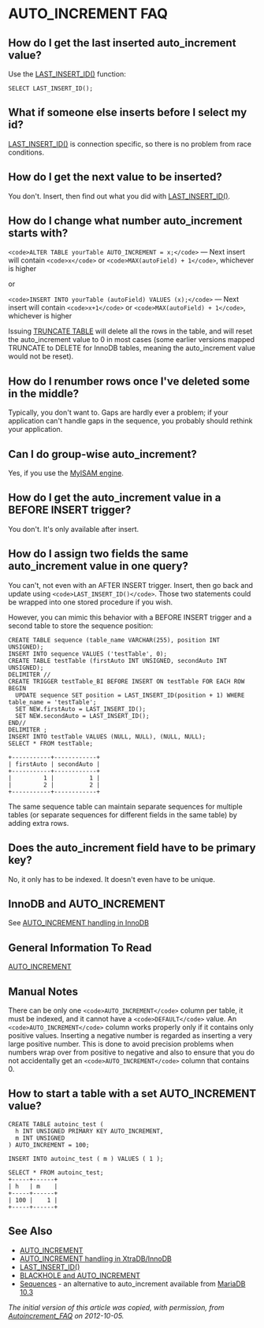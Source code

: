 
# AUTO_INCREMENT FAQ


## How do I get the last inserted auto_increment value?


Use the [LAST_INSERT_ID()](../sql-statements-and-structure/sql-statements/built-in-functions/secondary-functions/information-functions/last_insert_id.md) function:


```
SELECT LAST_INSERT_ID();
```

## What if someone else inserts before I select my id?


[LAST_INSERT_ID()](../sql-statements-and-structure/sql-statements/built-in-functions/secondary-functions/information-functions/last_insert_id.md) is connection specific, so there is no problem from race conditions.


## How do I get the next value to be inserted?


You don't. Insert, then find out what you did with [LAST_INSERT_ID()](../sql-statements-and-structure/sql-statements/built-in-functions/secondary-functions/information-functions/last_insert_id.md).


## How do I change what number auto_increment starts with?


`<code>ALTER TABLE yourTable AUTO_INCREMENT = x;</code>` — Next insert will contain `<code>x</code>` or `<code>MAX(autoField) + 1</code>`, whichever is higher


or


`<code>INSERT INTO yourTable (autoField) VALUES (x);</code>` —
Next insert will contain `<code>x+1</code>` or `<code>MAX(autoField) + 1</code>`, whichever is higher


Issuing [TRUNCATE TABLE](../sql-statements-and-structure/sql-statements/table-statements/truncate-table.md) will delete all the rows in the table, and will reset
the auto_increment value to 0 in most cases (some earlier versions mapped
TRUNCATE to DELETE for InnoDB tables, meaning the auto_increment value would
not be reset).


## How do I renumber rows once I've deleted some in the middle?


Typically, you don't want to. Gaps are hardly ever a problem; if your
application can't handle gaps in the sequence, you probably should rethink your
application.


## Can I do group-wise auto_increment?


Yes, if you use the [MyISAM engine](../storage-engines/myisam-storage-engine/myisam-system-variables.md).


## How do I get the auto_increment value in a BEFORE INSERT trigger?


You don't. It's only available after insert.


## How do I assign two fields the same auto_increment value in one query?


You can't, not even with an AFTER INSERT trigger. Insert, then go back and
update using `<code>LAST_INSERT_ID()</code>`. Those two statements could be
wrapped into one stored procedure if you wish.


However, you can mimic this behavior with a BEFORE INSERT trigger and a second
table to store the sequence position:


```
CREATE TABLE sequence (table_name VARCHAR(255), position INT UNSIGNED);
INSERT INTO sequence VALUES ('testTable', 0);
CREATE TABLE testTable (firstAuto INT UNSIGNED, secondAuto INT UNSIGNED);
DELIMITER //
CREATE TRIGGER testTable_BI BEFORE INSERT ON testTable FOR EACH ROW BEGIN
  UPDATE sequence SET position = LAST_INSERT_ID(position + 1) WHERE table_name = 'testTable';
  SET NEW.firstAuto = LAST_INSERT_ID();
  SET NEW.secondAuto = LAST_INSERT_ID();
END//
DELIMITER ;
INSERT INTO testTable VALUES (NULL, NULL), (NULL, NULL);
SELECT * FROM testTable;

+-----------+------------+
| firstAuto | secondAuto |
+-----------+------------+
|         1 |          1 |
|         2 |          2 |
+-----------+------------+
```

The same sequence table can maintain separate sequences for multiple tables (or
separate sequences for different fields in the same table) by adding extra
rows.


## Does the auto_increment field have to be primary key?


No, it only has to be indexed. It doesn't even have to be unique.


## InnoDB and AUTO_INCREMENT


See [AUTO_INCREMENT handling in InnoDB](../storage-engines/innodb/auto_increment-handling-in-innodb.md)


## General Information To Read


[AUTO_INCREMENT](../storage-engines/innodb/auto_increment-handling-in-innodb.md)


## Manual Notes


There can be only one `<code>AUTO_INCREMENT</code>` column per table, it must be indexed,
and it cannot have a `<code>DEFAULT</code>` value. An `<code>AUTO_INCREMENT</code>` column works
properly only if it contains only positive values. Inserting a negative number
is regarded as inserting a very large positive number. This is done to avoid
precision problems when numbers wrap over from positive to negative and also to
ensure that you do not accidentally get an `<code>AUTO_INCREMENT</code>` column that
contains 0.


## How to start a table with a set AUTO_INCREMENT value?


```
CREATE TABLE autoinc_test (
  h INT UNSIGNED PRIMARY KEY AUTO_INCREMENT, 
  m INT UNSIGNED 
) AUTO_INCREMENT = 100;

INSERT INTO autoinc_test ( m ) VALUES ( 1 );

SELECT * FROM autoinc_test;
+-----+------+
| h   | m    |
+-----+------+
| 100 |    1 |
+-----+------+
```

## See Also


* [AUTO_INCREMENT](../storage-engines/innodb/auto_increment-handling-in-innodb.md)
* [AUTO_INCREMENT handling in XtraDB/InnoDB](../storage-engines/innodb/auto_increment-handling-in-innodb.md)
* [LAST_INSERT_ID()](../sql-statements-and-structure/sql-statements/built-in-functions/secondary-functions/information-functions/last_insert_id.md)
* [BLACKHOLE and AUTO_INCREMENT](../storage-engines/blackhole.md#blackhole-and-auto_increment)
* [Sequences](../sql-statements-and-structure/sequences/README.md) - an alternative to auto_increment available from [MariaDB 10.3](../../../release-notes/mariadb-community-server/what-is-mariadb-103.md)


*The initial version of this article was copied, with permission, from [Autoincrement_FAQ](https://hashmysql.org/wiki/Autoincrement_FAQ) on 2012-10-05.*

